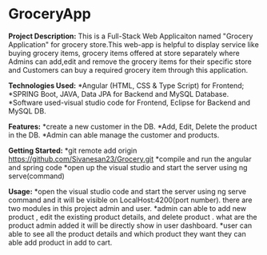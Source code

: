 # GroceryApp

**Project Description:**
  This is a Full-Stack Web Applicaiton  named "Grocery Application" for grocery store.This web-app is helpful to display service like buying grocery items, grocery items offered at store separately where Admins can add,edit and remove the grocery items for their specific store and Customers can buy a required grocery item through this application.

**Technologies Used:** 
    *Angular (HTML, CSS & Type Script) for Frontend; 
    *SPRING Boot, JAVA, Data JPA for Backend and MySQL Database. 
    *Software used-visual studio code for Frontend, Eclipse for Backend and MySQL DB.
  
**Features:**
    *create a new customer in the DB.
    *Add, Edit, Delete the product in the DB.
    *Admin can able manage the customer and products.
    
    
**Getting Started:**
     *git remote add origin https://github.com/Sivanesan23/Grocery.git
     *compile and run the angular and spring code
     *open up the visual studio and start the server using ng serve(command)
        
**Usage:**
    *open the visual studio code and start the server using ng serve command and it will be visible on LocalHost:4200(port number). there are two modules in this project admin and user.
    *admin can able to add new product , edit the existing product details, and delete product . what are the product admin added it will be directly show in user dashboard.
    *user can able to see all the product details and which product they want they can able add product in add to cart.
